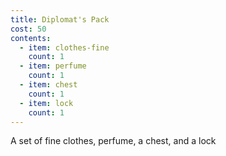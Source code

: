 ```yaml
---
title: Diplomat's Pack
cost: 50
contents:
  - item: clothes-fine
    count: 1
  - item: perfume
    count: 1
  - item: chest
    count: 1
  - item: lock
    count: 1
---
```

A set of fine clothes, perfume, a chest, and a lock
